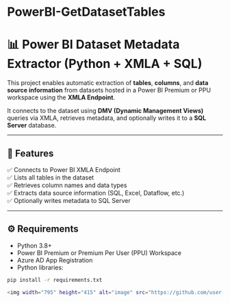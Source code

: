 # PowerBI-GetDatasetTables

# 📊 Power BI Dataset Metadata Extractor (Python + XMLA + SQL)

This project enables automatic extraction of **tables**, **columns**, and **data source information** from datasets hosted in a Power BI Premium or PPU workspace using the **XMLA Endpoint**.

It connects to the dataset using **DMV (Dynamic Management Views)** queries via XMLA, retrieves metadata, and optionally writes it to a **SQL Server** database.

---

## 🚀 Features

✅ Connects to Power BI XMLA Endpoint  
✅ Lists all tables in the dataset  
✅ Retrieves column names and data types  
✅ Extracts data source information (SQL, Excel, Dataflow, etc.)  
✅ Optionally writes metadata to SQL Server  

---

## ⚙️ Requirements

- Python 3.8+
- Power BI Premium or Premium Per User (PPU) Workspace
- Azure AD App Registration
- Python libraries:

```bash
pip install -r requirements.txt

<img width="795" height="415" alt="image" src="https://github.com/user-attachments/assets/f0538922-ea01-47e8-80ab-4b091bd6105f" />

